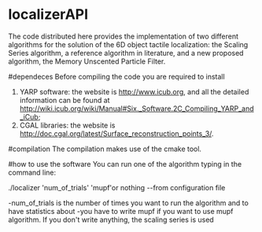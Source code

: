 # localizerAPI
The code distributed here provides the implementation of two different algorithms for the solution of the 6D object tactile localization: the Scaling Series algorithm, a reference algorithm in literature, and a new proposed algorithm, the Memory Unscented Particle Filter.

#dependeces 
Before compiling the code you are required to install 
1. YARP software: the website is http://www.icub.org, and all the detailed information can be found at http://wiki.icub.org/wiki/Manual#Six._Software.2C_Compiling_YARP_and_iCub;
2. CGAL libraries: the website is http://doc.cgal.org/latest/Surface_reconstruction_points_3/.

#compilation
The compilation makes use of the cmake tool.

#how to use the software
You can run one of the algorithm typing in the command line:

./localizer 'num_of_trials' 'mupf'or nothing --from configuration file

-num_of_trials is the number of times you want to run the algorithm and to have statistics about
-you have to write mupf if you want to use mupf algorithm. If you don't write anything, the scaling series is used

